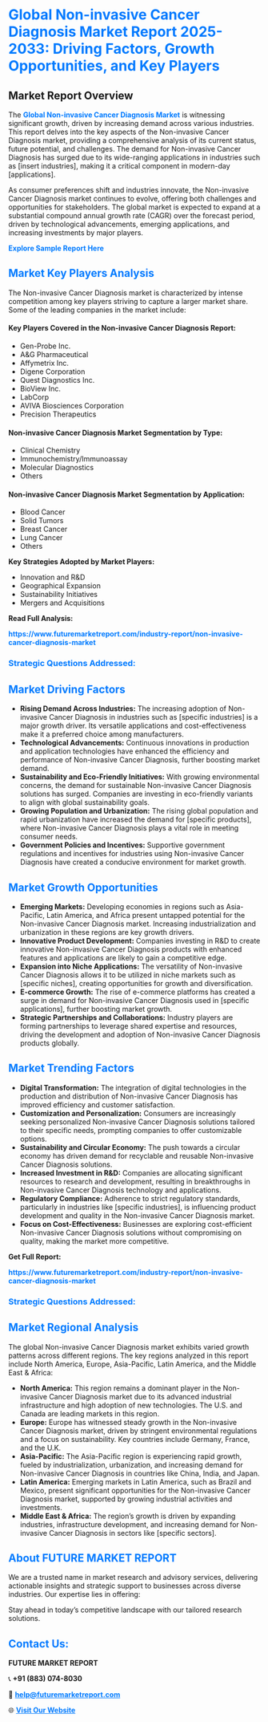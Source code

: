 <h1 style="color: #007BFF;">Global Non-invasive Cancer Diagnosis Market Report 2025-2033: Driving Factors, Growth Opportunities, and Key Players</h1>

<section id="overview">
<h2>Market Report Overview</h2>
<p>The <a href="https://www.futuremarketreport.com/industry-report/non-invasive-cancer-diagnosis-market" style="color: #007BFF; text-decoration: none;"><strong>Global Non-invasive Cancer Diagnosis Market</strong></a> is witnessing significant growth, driven by increasing demand across various industries. This report delves into the key aspects of the Non-invasive Cancer Diagnosis market, providing a comprehensive analysis of its current status, future potential, and challenges. The demand for Non-invasive Cancer Diagnosis has surged due to its wide-ranging applications in industries such as [insert industries], making it a critical component in modern-day [applications].</p>
<p>As consumer preferences shift and industries innovate, the Non-invasive Cancer Diagnosis market continues to evolve, offering both challenges and opportunities for stakeholders. The global market is expected to expand at a substantial compound annual growth rate (CAGR) over the forecast period, driven by technological advancements, emerging applications, and increasing investments by major players.</p>
</section>

<section id="overview">
<p><a href="https://www.futuremarketreport.com/request-sample/reportId=55476" style="color: #007BFF; text-decoration: none;"><strong>Explore Sample Report Here</strong></a></p>
</section>

<section id="key-players">
<h2 style="color: #007BFF;">Market Key Players Analysis</h2>
<p>The Non-invasive Cancer Diagnosis market is characterized by intense competition among key players striving to capture a larger market share. Some of the leading companies in the market include:</p>
<h4>Key Players Covered in the Non-invasive Cancer Diagnosis Report:</h4>
<ul><li>Gen-Probe Inc.</li><li>A&amp;G Pharmaceutical</li><li>Affymetrix Inc.</li><li>Digene Corporation</li><li>Quest Diagnostics Inc.</li><li>BioView Inc.</li><li>LabCorp</li><li>AVIVA Biosciences Corporation</li><li>Precision Therapeutics</li></ul>
<h4>Non-invasive Cancer Diagnosis Market Segmentation by Type:</h4>
<ul><li>Clinical Chemistry</li><li>Immunochemistry/Immunoassay</li><li>Molecular Diagnostics</li><li>Others</li></ul>

<h4>Non-invasive Cancer Diagnosis Market Segmentation by Application:</h4>
<ul><li>Blood Cancer</li><li>Solid Tumors</li><li>Breast Cancer</li><li>Lung Cancer</li><li>Others</li></ul>
<p><strong>Key Strategies Adopted by Market Players:</strong></p>
<ul>
<li>Innovation and R&D</li>
<li>Geographical Expansion</li>
<li>Sustainability Initiatives</li>
<li>Mergers and Acquisitions</li>
</ul>
</section>

<section>
<p><strong>Read Full Analysis: </strong></p><a href="https://www.futuremarketreport.com/industry-report/non-invasive-cancer-diagnosis-market" style="color: #007BFF; text-decoration: none;"><strong>https://www.futuremarketreport.com/industry-report/non-invasive-cancer-diagnosis-market</strong></a>
<h3 style="color: #007BFF;">Strategic Questions Addressed:</h3>
</section>

<section id="driving-factors">
<h2 style="color: #007BFF;">Market Driving Factors</h2>
<ul>
<li><strong>Rising Demand Across Industries:</strong> The increasing adoption of Non-invasive Cancer Diagnosis in industries such as [specific industries] is a major growth driver. Its versatile applications and cost-effectiveness make it a preferred choice among manufacturers.</li>
<li><strong>Technological Advancements:</strong> Continuous innovations in production and application technologies have enhanced the efficiency and performance of Non-invasive Cancer Diagnosis, further boosting market demand.</li>
<li><strong>Sustainability and Eco-Friendly Initiatives:</strong> With growing environmental concerns, the demand for sustainable Non-invasive Cancer Diagnosis solutions has surged. Companies are investing in eco-friendly variants to align with global sustainability goals.</li>
<li><strong>Growing Population and Urbanization:</strong> The rising global population and rapid urbanization have increased the demand for [specific products], where Non-invasive Cancer Diagnosis plays a vital role in meeting consumer needs.</li>
<li><strong>Government Policies and Incentives:</strong> Supportive government regulations and incentives for industries using Non-invasive Cancer Diagnosis have created a conducive environment for market growth.</li>
</ul>
</section>

<section id="growth-opportunities">
<h2 style="color: #007BFF;">Market Growth Opportunities</h2>
<ul>
<li><strong>Emerging Markets:</strong> Developing economies in regions such as Asia-Pacific, Latin America, and Africa present untapped potential for the Non-invasive Cancer Diagnosis market. Increasing industrialization and urbanization in these regions are key growth drivers.</li>
<li><strong>Innovative Product Development:</strong> Companies investing in R&D to create innovative Non-invasive Cancer Diagnosis products with enhanced features and applications are likely to gain a competitive edge.</li>
<li><strong>Expansion into Niche Applications:</strong> The versatility of Non-invasive Cancer Diagnosis allows it to be utilized in niche markets such as [specific niches], creating opportunities for growth and diversification.</li>
<li><strong>E-commerce Growth:</strong> The rise of e-commerce platforms has created a surge in demand for Non-invasive Cancer Diagnosis used in [specific applications], further boosting market growth.</li>
<li><strong>Strategic Partnerships and Collaborations:</strong> Industry players are forming partnerships to leverage shared expertise and resources, driving the development and adoption of Non-invasive Cancer Diagnosis products globally.</li>
</ul>
</section>

<section id="trending-factors">
<h2 style="color: #007BFF;">Market Trending Factors</h2>
<ul>
<li><strong>Digital Transformation:</strong> The integration of digital technologies in the production and distribution of Non-invasive Cancer Diagnosis has improved efficiency and customer satisfaction.</li>
<li><strong>Customization and Personalization:</strong> Consumers are increasingly seeking personalized Non-invasive Cancer Diagnosis solutions tailored to their specific needs, prompting companies to offer customizable options.</li>
<li><strong>Sustainability and Circular Economy:</strong> The push towards a circular economy has driven demand for recyclable and reusable Non-invasive Cancer Diagnosis solutions.</li>
<li><strong>Increased Investment in R&D:</strong> Companies are allocating significant resources to research and development, resulting in breakthroughs in Non-invasive Cancer Diagnosis technology and applications.</li>
<li><strong>Regulatory Compliance:</strong> Adherence to strict regulatory standards, particularly in industries like [specific industries], is influencing product development and quality in the Non-invasive Cancer Diagnosis market.</li>
<li><strong>Focus on Cost-Effectiveness:</strong> Businesses are exploring cost-efficient Non-invasive Cancer Diagnosis solutions without compromising on quality, making the market more competitive.</li>
</ul>
</section>

<section>
<p><strong>Get Full Report: </strong></p><a href="https://www.futuremarketreport.com/industry-report/non-invasive-cancer-diagnosis-market" style="color: #007BFF; text-decoration: none;"><strong>https://www.futuremarketreport.com/industry-report/non-invasive-cancer-diagnosis-market</strong></a>
<h3 style="color: #007BFF;">Strategic Questions Addressed:</h3>
</section>


<section id="regional-analysis">
<h2 style="color: #007BFF;">Market Regional Analysis</h2>
<p>The global Non-invasive Cancer Diagnosis market exhibits varied growth patterns across different regions. The key regions analyzed in this report include North America, Europe, Asia-Pacific, Latin America, and the Middle East & Africa:</p>
<ul>
<li><strong>North America:</strong> This region remains a dominant player in the Non-invasive Cancer Diagnosis market due to its advanced industrial infrastructure and high adoption of new technologies. The U.S. and Canada are leading markets in this region.</li>
<li><strong>Europe:</strong> Europe has witnessed steady growth in the Non-invasive Cancer Diagnosis market, driven by stringent environmental regulations and a focus on sustainability. Key countries include Germany, France, and the U.K.</li>
<li><strong>Asia-Pacific:</strong> The Asia-Pacific region is experiencing rapid growth, fueled by industrialization, urbanization, and increasing demand for Non-invasive Cancer Diagnosis in countries like China, India, and Japan.</li>
<li><strong>Latin America:</strong> Emerging markets in Latin America, such as Brazil and Mexico, present significant opportunities for the Non-invasive Cancer Diagnosis market, supported by growing industrial activities and investments.</li>
<li><strong>Middle East & Africa:</strong> The region’s growth is driven by expanding industries, infrastructure development, and increasing demand for Non-invasive Cancer Diagnosis in sectors like [specific sectors].</li>
</ul>
</section>

<footer>
<h2 style="color: #007BFF;">About FUTURE MARKET REPORT</h2>
<p>We are a trusted name in market research and advisory services, delivering actionable insights and strategic support to businesses across diverse industries. Our expertise lies in offering:</p>

<p>Stay ahead in today’s competitive landscape with our tailored research solutions.</p>

<h2 style="color: #007BFF;">Contact Us:</h2>
<p><strong>FUTURE MARKET REPORT</strong></p>
<p>📞 <strong>+91 (883) 074-8030</strong></p>
<p>📧 <strong><a href="mailto:help@futuremarketreport.com" style="color: #007BFF;">help@futuremarketreport.com</a></strong></p>
<p>🌐 <strong><a href="https://www.futuremarketreport.com/" style="color: #007BFF;">Visit Our Website</a></strong></p>
</footer>